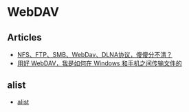 # WebDAV

## Articles
* [NFS、FTP、SMB、WebDav、DLNA协议，傻傻分不清？](https://zhuanlan.zhihu.com/p/411161467)
* [用好 WebDAV，我是如何在 Windows 和手机之间传输文件的](https://sspai.com/post/53942)

## alist
* [alist](https://github.com/alist-org/alist)
